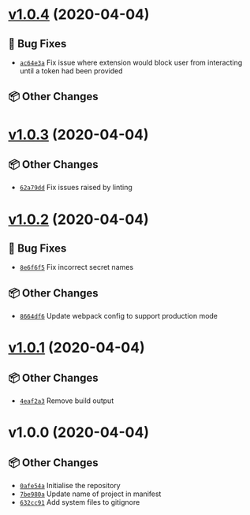 # [v1.0.4](https://github.com/JoshAntBrown/OctoTask/compare/v1.0.3...v1.0.4) (2020-04-04)

## 🐛 Bug Fixes
- [`ac64e3a`](https://github.com/JoshAntBrown/OctoTask/commit/ac64e3a)  Fix issue where extension would block user from interacting until a token had been provided 

## 📦 Other Changes

# [v1.0.3](https://github.com/JoshAntBrown/OctoTask/compare/v1.0.2...v1.0.3) (2020-04-04)

## 📦 Other Changes
- [`62a79dd`](https://github.com/JoshAntBrown/OctoTask/commit/62a79dd)  Fix issues raised by linting

# [v1.0.2](https://github.com/JoshAntBrown/OctoTask/compare/v1.0.1...v1.0.2) (2020-04-04)

## 🐛 Bug Fixes
- [`8e6f6f5`](https://github.com/JoshAntBrown/OctoTask/commit/8e6f6f5)  Fix incorrect secret names 

## 📦 Other Changes
- [`8664df6`](https://github.com/JoshAntBrown/OctoTask/commit/8664df6)  Update webpack config to support production mode

# [v1.0.1](https://github.com/JoshAntBrown/OctoTask/compare/v1.0.0...v1.0.1) (2020-04-04)

## 📦 Other Changes
- [`4eaf2a3`](https://github.com/JoshAntBrown/OctoTask/commit/4eaf2a3)  Remove build output

# v1.0.0 (2020-04-04)

## 📦 Other Changes
- [`0afe54a`](https://github.com/JoshAntBrown/OctoTask/commit/0afe54a)  Initialise the repository 
- [`7be980a`](https://github.com/JoshAntBrown/OctoTask/commit/7be980a)  Update name of project in manifest 
- [`632cc91`](https://github.com/JoshAntBrown/OctoTask/commit/632cc91)  Add system files to gitignore
